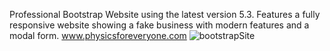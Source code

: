 Professional Bootstrap Website using the latest version 5.3. Features a fully responsive website showing a fake business with modern features and a modal form.
www.physicsforeveryone.com
![bootstrapSite](https://user-images.githubusercontent.com/62812999/222898360-fa25439c-9b81-4c8a-a7e7-96876a2bd390.png)
